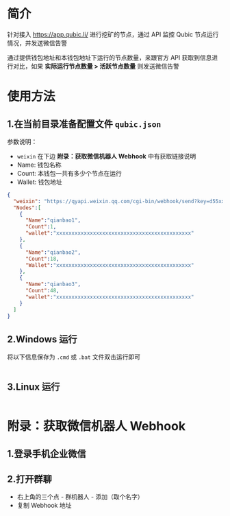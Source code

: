 # 简介

针对接入 https://app.qubic.li/ 进行挖矿的节点，通过 API 监控 Qubic 节点运行情况，并发送微信告警

通过提供钱包地址和本钱包地址下运行的节点数量，来跟官方 API 获取到信息进行对比，如果 **实际运行节点数量 > 活跃节点数量** 则发送微信告警





# 使用方法

## 1.在当前目录准备配置文件  `qubic.json`

参数说明：

- `weixin` 在下边 **附录：获取微信机器人 Webhook** 中有获取链接说明
- Name: 钱包名称
- Count: 本钱包一共有多少个节点在运行
- Wallet: 钱包地址

```json
{
  "weixin": "https://qyapi.weixin.qq.com/cgi-bin/webhook/send?key=d55xxxx-xxxx-xxxx-xxxx-xxxxxxxxxxx",
  "Nodes":[
    {
      "Name":"qianbao1",
      "Count":1,
      "wallet":"xxxxxxxxxxxxxxxxxxxxxxxxxxxxxxxxxxxxxxxxxxxx"
    },
    {
      "Name":"qianbao2",
      "Count":18,
      "Wallet":"xxxxxxxxxxxxxxxxxxxxxxxxxxxxxxxxxxxxxxxxxxxx"
    },
    {
      "Name":"qianbao3",
      "Count":48,
      "wallet":"xxxxxxxxxxxxxxxxxxxxxxxxxxxxxxxxxxxxxxxxxxxx"
    }
  ]
}
```



## 2.Windows 运行

将以下信息保存为 `.cmd` 或 `.bat` 文件双击运行即可

```

```



## 3.Linux 运行

```

```





# 附录：获取微信机器人 Webhook

## 1.登录手机企业微信

## 2.打开群聊

- 右上角的三个点 - 群机器人 - 添加（取个名字）
- 复制 Webhook 地址

